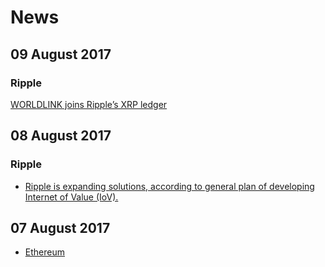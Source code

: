 # News
## 09 August 2017
### Ripple
[WORLDLINK joins Ripple’s XRP ledger](ripple_09-08-17.md)
## 08 August 2017
### Ripple
* [Ripple is expanding solutions, according to general plan of developing Internet of Value (IoV).](ripple_08-08-17.md)
## 07 August 2017
* [Ethereum](ethereum_07-08-17.md)

